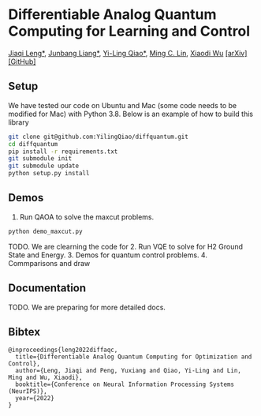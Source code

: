 
# Differentiable Analog Quantum Computing for Learning and Control

[Jiaqi Leng*](https://jiaqileng.github.io/), [Junbang Liang*](https://pickspeng.github.io/), [Yi-Ling Qiao*](https://ylqiao.net/), [Ming C. Lin](https://www.cs.umd.edu/~lin/), [Xiaodi Wu](https://www.cs.umd.edu/~xwu/)
 [[arXiv]](https://github.com/YilingQiao/diffquantum) [[GitHub]](https://github.com/YilingQiao/diffquantum)

## Setup
We have tested our code on Ubuntu and Mac (some code needs to be modified for Mac) with Python 3.8. Below is an example of how to build this library
```bash
git clone git@github.com:YilingQiao/diffquantum.git
cd diffquantum
pip install -r requirements.txt
git submodule init
git submodule update
python setup.py install
```

## Demos
1. Run QAOA to solve the maxcut problems. 
```bash
python demo_maxcut.py
```
TODO. We are clearning the code for
2. Run VQE to solve for H2 Ground State and Energy.
3. Demos for quantum control problems.
4. Commparisons and draw

## Documentation 
TODO. We are preparing for more detailed docs.

## Bibtex
```
@inproceedings{leng2022diffaqc,
  title={Differentiable Analog Quantum Computing for Optimization and Control},
  author={Leng, Jiaqi and Peng, Yuxiang and Qiao, Yi-Ling and Lin, Ming and Wu, Xiaodi},
  booktitle={Conference on Neural Information Processing Systems (NeurIPS)},
  year={2022}
}
```